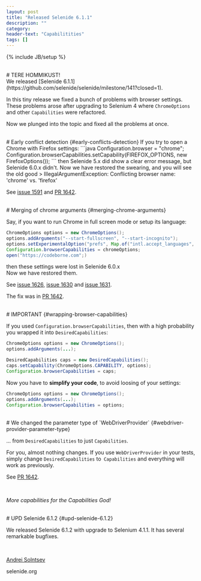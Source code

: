 ```yaml
---
layout: post
title: "Released Selenide 6.1.1"
description: ""
category:
header-text: "Capabilitities"
tags: []
---
```

{% include JB/setup %}

<br>
# TERE HOMMIKUST!

<br>
We released [Selenide 6.1.1](https://github.com/selenide/selenide/milestone/141?closed=1).

In this tiny release we fixed a bunch of problems with browser settings.  
These problems arose after upgrading to Selenium 4 where `ChromeOptions` and other `Capabilities` were refactored.  

Now we plunged into the topic and fixed all the problems at once. 


<br>
# Early conflict detection {#early-conflicts-detection}
If you try to open a Chrome with Firefox settings:
```java
Configuration.browser = "chrome";
Configuration.browserCapabilities.setCapability(FIREFOX_OPTIONS, new FirefoxOptions());
```
then Selenide 5.x did show a clear error message, but Selenide 6.0.x didn't.  
Now we have restored the swearing, and you will see the old good 
> IllegalArgumentException: Conflicting browser name: 'chrome' vs. 'firefox'

See [issue 1591](https://github.com/selenide/selenide/issues/1591) and [PR 1642](https://github.com/selenide/selenide/pull/1642).

<br>
# Merging of chrome arguments {#merging-chrome-arguments}

Say, if you want to run Chrome in full screen mode or setup its language:
```java
ChromeOptions options = new ChromeOptions();
options.addArguments("--start-fullscreen", "--start-incognito");
options.setExperimentalOption("prefs", Map.of("intl.accept_languages", "de_DE"));
Configuration.browserCapabilities = chromeOptions;
open("https://codeborne.com";)
```

then these settings were lost in Selenide 6.0.x  
Now we have restored them.  

See [issue 1626](https://github.com/selenide/selenide/issues/1626), 
[issue 1630](https://github.com/selenide/selenide/issues/1630) and
[issue 1631](https://github.com/selenide/selenide/issues/1631).

The fix was in [PR 1642](https://github.com/selenide/selenide/pull/1642).


<br>
# IMPORTANT {#wrapping-browser-capabilities}

If you used `Configuration.browserCapabilities`, then with a high probability you wrapped it into `DesiredCapabilities`:

```java
ChromeOptions options = new ChromeOptions();
options.addArguments(...);

DesiredCapabilities caps = new DesiredCapabilities();
caps.setCapability(ChromeOptions.CAPABILITY, options);
Configuration.browserCapabilities = caps;
```

Now you have to **simplify your code**, to avoid loosing of your settings:
```java
ChromeOptions options = new ChromeOptions();
options.addArguments(...);
Configuration.browserCapabilities = options;
```

<br>
# We changed the parameter type of `WebDriverProvider`  {#webdriver-provider-parameter-type}

... from `DesiredCapabilities` to just `Capabilities`. 

For you, almost nothing changes. If you use `WebDriverProvider` in your tests, simply
change `DesiredCapabilities` to` Capabilities` and everything will work as previously. 

See [PR 1642](https://github.com/selenide/selenide/pull/1642).

<br>

_More capabilities for the Capabilities God!_

<br>
# UPD Selenide 6.1.2 {#upd-selenide-6.1.2}

We released Selenide 6.1.2 with upgrade to Selenium 4.1.1. It has several remarkable bugfixes. 

<br>

[Andrei Solntsev](http://asolntsev.github.io/)

selenide.org

